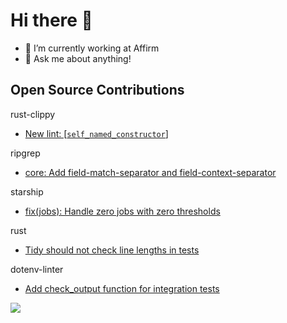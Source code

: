 # Hi there 👋

- 🔭 I’m currently working at Affirm
- 💬 Ask me about anything!

## Open Source Contributions
rust-clippy
- [New lint: [`self_named_constructor`]](https://github.com/rust-lang/rust-clippy/pull/7403)

ripgrep
- [core: Add field-match-separator and field-context-separator](https://github.com/BurntSushi/ripgrep/pull/1871)

starship
- [fix(jobs): Handle zero jobs with zero thresholds](https://github.com/starship/starship/pull/2613)

rust
- [Tidy should not check line lengths in tests](https://github.com/rust-lang/rust/pull/77675)

dotenv-linter
- [Add check_output function for integration tests](https://github.com/dotenv-linter/dotenv-linter/pull/305)

![](https://hit.yhype.me/github/profile?user_id=14958041)
